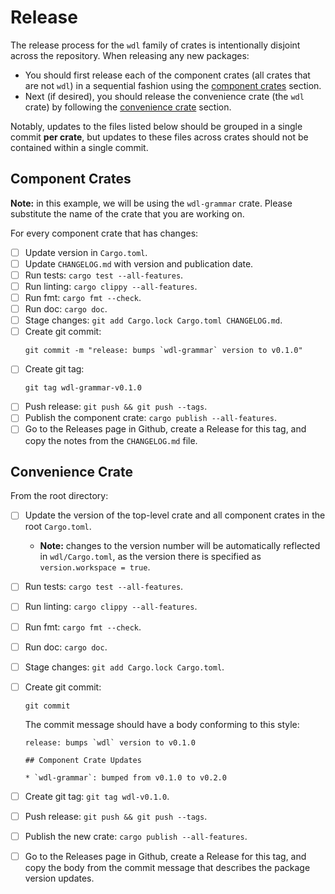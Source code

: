 # Release

The release process for the `wdl` family of crates is intentionally disjoint
across the repository. When releasing any new packages:

* You should first release each of the component crates (all crates that are not
`wdl`) in a sequential fashion using the [component crates](#component-crates)
section.
* Next (if desired), you should release the convenience crate (the `wdl` crate)
  by following the [convenience crate](#convenience-crate) section.

Notably, updates to the files listed below should be grouped in a single commit
**per crate**, but updates to these files across crates should not be contained
within a single commit.

## Component Crates

**Note:** in this example, we will be using the `wdl-grammar` crate. Please
substitute the name of the crate that you are working on.

For every component crate that has changes:

  * [ ] Update version in `Cargo.toml`.
  * [ ] Update `CHANGELOG.md` with version and publication date.
  * [ ] Run tests: `cargo test --all-features`.
  * [ ] Run linting: `cargo clippy --all-features`.
  * [ ] Run fmt: `cargo fmt --check`.
  * [ ] Run doc: `cargo doc`.
  * [ ] Stage changes: `git add Cargo.lock Cargo.toml CHANGELOG.md`.
  * [ ] Create git commit:
    ```
    git commit -m "release: bumps `wdl-grammar` version to v0.1.0"
    ```
  * [ ] Create git tag:
    ```
    git tag wdl-grammar-v0.1.0
    ```
  * [ ] Push release: `git push && git push --tags`.
  * [ ] Publish the component crate: `cargo publish --all-features`.
  * [ ] Go to the Releases page in Github, create a Release for this tag, and
    copy the notes from the `CHANGELOG.md` file.

## Convenience Crate

From the root directory:

  * [ ] Update the version of the top-level crate and all component crates in
    the root `Cargo.toml`.
    * **Note:** changes to the version number will be automatically reflected in
    `wdl/Cargo.toml`, as the version there is specified as `version.workspace =
    true`.
  * [ ] Run tests: `cargo test --all-features`.
  * [ ] Run linting: `cargo clippy --all-features`.
  * [ ] Run fmt: `cargo fmt --check`.
  * [ ] Run doc: `cargo doc`.
  * [ ] Stage changes: `git add Cargo.lock Cargo.toml`.
  * [ ] Create git commit:
    ```
    git commit
    ```

    The commit message should have a body conforming to this style:

    ```
    release: bumps `wdl` version to v0.1.0

    ## Component Crate Updates

    * `wdl-grammar`: bumped from v0.1.0 to v0.2.0
    ```
  * [ ] Create git tag: `git tag wdl-v0.1.0`.
  * [ ] Push release: `git push && git push --tags`.
  * [ ] Publish the new crate: `cargo publish --all-features`.
  * [ ] Go to the Releases page in Github, create a Release for this tag, and
    copy the body from the commit message that describes the package version
    updates. 